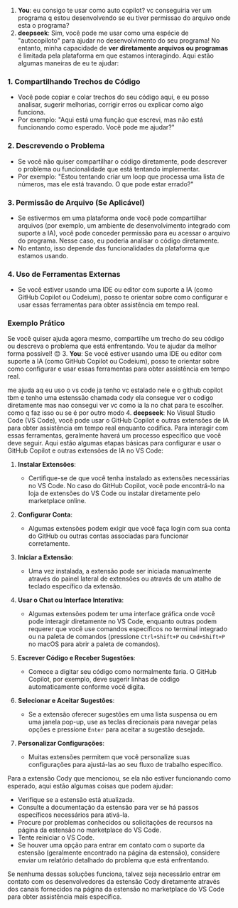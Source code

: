1. **You**: eu consigo te usar como auto copilot?  vc conseguiria ver um programa q estou desenvolvendo se eu tiver permissao do arquivo onde esta o programa?
2. **deepseek**: Sim, você pode me usar como uma espécie de "autocopiloto" para ajudar no desenvolvimento do seu programa! No entanto, minha capacidade de **ver diretamente arquivos ou programas** é limitada pela plataforma em que estamos interagindo. Aqui estão algumas maneiras de eu te ajudar:

### 1. **Compartilhando Trechos de Código**
   - Você pode copiar e colar trechos do seu código aqui, e eu posso analisar, sugerir melhorias, corrigir erros ou explicar como algo funciona.
   - Por exemplo: "Aqui está uma função que escrevi, mas não está funcionando como esperado. Você pode me ajudar?"

### 2. **Descrevendo o Problema**
   - Se você não quiser compartilhar o código diretamente, pode descrever o problema ou funcionalidade que está tentando implementar.
   - Por exemplo: "Estou tentando criar um loop que processa uma lista de números, mas ele está travando. O que pode estar errado?"

### 3. **Permissão de Arquivo (Se Aplicável)**
   - Se estivermos em uma plataforma onde você pode compartilhar arquivos (por exemplo, um ambiente de desenvolvimento integrado com suporte a IA), você pode conceder permissão para eu acessar o arquivo do programa. Nesse caso, eu poderia analisar o código diretamente.
   - No entanto, isso depende das funcionalidades da plataforma que estamos usando.

### 4. **Uso de Ferramentas Externas**
   - Se você estiver usando uma IDE ou editor com suporte a IA (como GitHub Copilot ou Codeium), posso te orientar sobre como configurar e usar essas ferramentas para obter assistência em tempo real.

### Exemplo Prático
Se você quiser ajuda agora mesmo, compartilhe um trecho do seu código ou descreva o problema que está enfrentando. Vou te ajudar da melhor forma possível! 😊
3. **You**: Se você estiver usando uma IDE ou editor com suporte a IA (como GitHub Copilot ou Codeium), posso te orientar sobre como configurar e usar essas ferramentas para obter assistência em tempo real.

me ajuda aq  eu uso o vs code  ja tenho vc estalado nele e o github copilot tbm   e tenho uma estenssão chamada cody  ela consegue ver o codigo diretamente  mas nao consegui ver vc como ia la no chat para te escolher. como q faz isso ou se é por outro modo
4. **deepseek**: No Visual Studio Code (VS Code), você pode usar o GitHub Copilot e outras extensões de IA para obter assistência em tempo real enquanto codifica. Para interagir com essas ferramentas, geralmente haverá um processo específico que você deve seguir. Aqui estão algumas etapas básicas para configurar e usar o GitHub Copilot e outras extensões de IA no VS Code:

1. **Instalar Extensões**:
   - Certifique-se de que você tenha instalado as extensões necessárias no VS Code. No caso do GitHub Copilot, você pode encontrá-lo na loja de extensões do VS Code ou instalar diretamente pelo marketplace online.

2. **Configurar Conta**:
   - Algumas extensões podem exigir que você faça login com sua conta do GitHub ou outras contas associadas para funcionar corretamente.

3. **Iniciar a Extensão**:
   - Uma vez instalada, a extensão pode ser iniciada manualmente através do painel lateral de extensões ou através de um atalho de teclado específico da extensão.

4. **Usar o Chat ou Interface Interativa**:
   - Algumas extensões podem ter uma interface gráfica onde você pode interagir diretamente no VS Code, enquanto outras podem requerer que você use comandos específicos no terminal integrado ou na paleta de comandos (pressione `Ctrl+Shift+P` ou `Cmd+Shift+P` no macOS para abrir a paleta de comandos).

5. **Escrever Código e Receber Sugestões**:
   - Comece a digitar seu código como normalmente faria. O GitHub Copilot, por exemplo, deve sugerir linhas de código automaticamente conforme você digita.

6. **Selecionar e Aceitar Sugestões**:
   - Se a extensão oferecer sugestões em uma lista suspensa ou em uma janela pop-up, use as teclas direcionais para navegar pelas opções e pressione `Enter` para aceitar a sugestão desejada.

7. **Personalizar Configurações**:
   - Muitas extensões permitem que você personalize suas configurações para ajustá-las ao seu fluxo de trabalho específico.

Para a extensão Cody que mencionou, se ela não estiver funcionando como esperado, aqui estão algumas coisas que podem ajudar:

- Verifique se a estensão está atualizada.
- Consulte a documentação da estensão para ver se há passos específicos necessários para ativá-la.
- Procure por problemas conhecidos ou solicitações de recursos na página da estensão no marketplace do VS Code.
- Tente reiniciar o VS Code.
- Se houver uma opção para entrar em contato com o suporte da estensão (geralmente encontrado na página da estensão), considere enviar um relatório detalhado do problema que está enfrentando.

Se nenhuma dessas soluções funciona, talvez seja necessário entrar em contato com os desenvolvedores da estensão Cody diretamente através dos canais fornecidos na página da estensão no marketplace do VS Code para obter assistência mais específica.